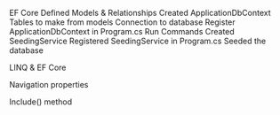 EF Core
    Defined Models & Relationships
    Created ApplicationDbContext
        Tables to make from models
        Connection to database
    Register ApplicationDbContext in Program.cs
    Run Commands
    Created SeedingService
    Registered SeedingService in Program.cs
    Seeded the database


LINQ & EF Core

Navigation properties

Include() method

